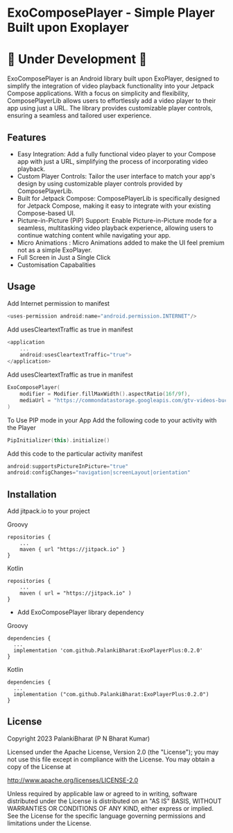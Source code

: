 
# ExoComposePlayer - Simple Player Built upon Exoplayer 
# :construction: Under Development :construction:

ExoComposePlayer is an Android library built upon ExoPlayer, designed to simplify the integration of video playback functionality into your Jetpack Compose applications. With a focus on simplicity and flexibility, ComposePlayerLib allows users to effortlessly add a video player to their app using just a URL. The library provides customizable player controls, ensuring a seamless and tailored user experience.




## Features

- Easy Integration: Add a fully functional video player to your Compose app with just a URL, simplifying the process of incorporating video playback.
- Custom Player Controls: Tailor the user interface to match your app's design by using customizable player controls provided by ComposePlayerLib.
- Built for Jetpack Compose: ComposePlayerLib is specifically designed for Jetpack Compose, making it easy to integrate with your existing Compose-based UI.
- Picture-in-Picture (PiP) Support: Enable Picture-in-Picture mode for a seamless, multitasking video playback experience, allowing users to continue watching content while navigating your app.
- Micro Animations : Micro Animations added to make the UI feel premium not as a simple ExoPlayer. 
- Full Screen in Just a Single Click 
- Customisation Capabalities


## Usage

Add Internet permission to manifest

```kotlin
<uses-permission android:name="android.permission.INTERNET"/>
```

Add usesCleartextTraffic as true in manifest
```kotlin
<application
    ...
    android:usesCleartextTraffic="true">
</application>
```

Add usesCleartextTraffic as true in manifest
```kotlin
ExoComposePlayer(
    modifier = Modifier.fillMaxWidth().aspectRatio(16f/9f),
    mediaUrl = "https://commondatastorage.googleapis.com/gtv-videos-bucket/sample/BigBuckBunny.mp4"
)
```

To Use PIP mode in your App 
Add the following code to your activity with the Player
```kotlin
PipInitializer(this).initialize()
```

Add this code to the particular activity manifest
```kotlin
android:supportsPictureInPicture="true"
android:configChanges="navigation|screenLayout|orientation"
```


## Installation
Add jitpack.io to your project

Groovy
```
repositories {
    ...
    maven { url "https://jitpack.io" }
}
```

Kotlin
```
repositories {
    ...
    maven ( url = "https://jitpack.io" )
}
```

- Add ExoComposePlayer library dependency

Groovy
``` 
dependencies { 
  ...
  implementation 'com.github.PalankiBharat:ExoPlayerPlus:0.2.0'
}
```

Kotlin
``` 
dependencies { 
  ...
  implementation ("com.github.PalankiBharat:ExoPlayerPlus:0.2.0")
}
```
    
## License

Copyright 2023 PalankiBharat (P N Bharat Kumar)

Licensed under the Apache License, Version 2.0 (the "License");
you may not use this file except in compliance with the License.
You may obtain a copy of the License at

http://www.apache.org/licenses/LICENSE-2.0

Unless required by applicable law or agreed to in writing, software
distributed under the License is distributed on an "AS IS" BASIS,
WITHOUT WARRANTIES OR CONDITIONS OF ANY KIND, either express or implied.
See the License for the specific language governing permissions and
limitations under the License.
